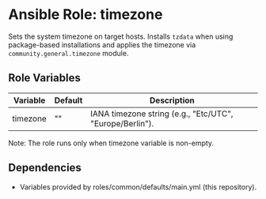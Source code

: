# Ansible Role: timezone

Sets the system timezone on target hosts. Installs `tzdata` when using package-based installations and applies the timezone via `community.general.timezone` module.

## Role Variables

| Variable            | Default      | Description |
|---------------------|--------------|-------------|
| timezone            | ""           | IANA timezone string (e.g., "Etc/UTC", "Europe/Berlin"). |

Note: The role runs only when timezone variable is non-empty. 

## Dependencies
- Variables provided by roles/common/defaults/main.yml (this repository).
